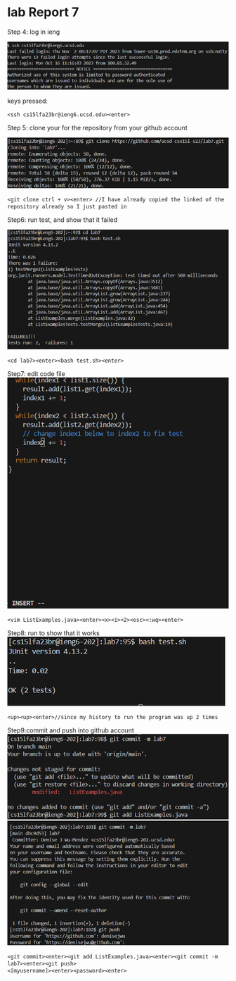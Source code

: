 lab Report 7 
================
Step 4: log in ieng

![Image](labReport7/step4.png)

keys pressed: 

~~~
<ssh cs15lfa23br@ieng6.ucsd.edu><enter>
~~~
Step 5: clone your for the repository from your github account

![Image](labReport7/step5.png)

~~~
<git clone ctrl + v><enter> //I have already copied the linked of the repository already so I just pasted in
~~~

Step6: run test, and show that it failed

![Image](labReport7/step6.png)

~~~
<cd lab7><enter><bash test.sh><enter>
~~~
Step7: edit code file
![Image](labReport7/step7.png)

~~~
<vim ListExamples.java><enter><x><i><2><esc><:wq><enter>
~~~
Step8: run to show that it works
![Image](labReport7/step8.png)

~~~
<up><up><enter>//since my history to run the program was up 2 times
~~~
Step9:commit and push into github account
![Image](labReport7/step9p1.png)
![Image](labReport7/step9p2.png)

~~~
<git commit><enter><git add ListExamples.java><enter><git commit -m lab7><enter><git push>
<[myusername]><enter><password><enter>
~~~
